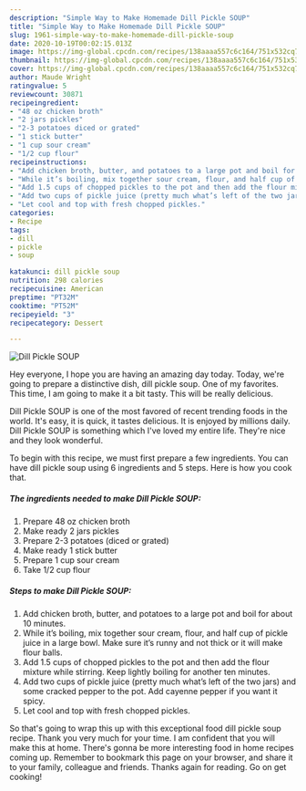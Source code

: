 ```yaml
---
description: "Simple Way to Make Homemade Dill Pickle SOUP"
title: "Simple Way to Make Homemade Dill Pickle SOUP"
slug: 1961-simple-way-to-make-homemade-dill-pickle-soup
date: 2020-10-19T00:02:15.013Z
image: https://img-global.cpcdn.com/recipes/138aaaa557c6c164/751x532cq70/dill-pickle-soup-recipe-main-photo.jpg
thumbnail: https://img-global.cpcdn.com/recipes/138aaaa557c6c164/751x532cq70/dill-pickle-soup-recipe-main-photo.jpg
cover: https://img-global.cpcdn.com/recipes/138aaaa557c6c164/751x532cq70/dill-pickle-soup-recipe-main-photo.jpg
author: Maude Wright
ratingvalue: 5
reviewcount: 30871
recipeingredient:
- "48 oz chicken broth"
- "2 jars pickles"
- "2-3 potatoes diced or grated"
- "1 stick butter"
- "1 cup sour cream"
- "1/2 cup flour"
recipeinstructions:
- "Add chicken broth, butter, and potatoes to a large pot and boil for about 10 minutes."
- "While it’s boiling, mix together sour cream, flour, and half cup of pickle juice in a large bowl. Make sure it’s runny and not thick or it will make flour balls."
- "Add 1.5 cups of chopped pickles to the pot and then add the flour mixture while stirring. Keep lightly boiling for another ten minutes."
- "Add two cups of pickle juice (pretty much what’s left of the two jars) and some cracked pepper to the pot. Add cayenne pepper if you want it spicy."
- "Let cool and top with fresh chopped pickles."
categories:
- Recipe
tags:
- dill
- pickle
- soup

katakunci: dill pickle soup 
nutrition: 298 calories
recipecuisine: American
preptime: "PT32M"
cooktime: "PT52M"
recipeyield: "3"
recipecategory: Dessert

---
```



![Dill Pickle SOUP](https://img-global.cpcdn.com/recipes/138aaaa557c6c164/751x532cq70/dill-pickle-soup-recipe-main-photo.jpg)

Hey everyone, I hope you are having an amazing day today. Today, we're going to prepare a distinctive dish, dill pickle soup. One of my favorites. This time, I am going to make it a bit tasty. This will be really delicious.



Dill Pickle SOUP is one of the most favored of recent trending foods in the world. It's easy, it is quick, it tastes delicious. It is enjoyed by millions daily. Dill Pickle SOUP is something which I've loved my entire life. They're nice and they look wonderful.


To begin with this recipe, we must first prepare a few ingredients. You can have dill pickle soup using 6 ingredients and 5 steps. Here is how you cook that.

<!--inarticleads1-->

##### The ingredients needed to make Dill Pickle SOUP:

1. Prepare 48 oz chicken broth
1. Make ready 2 jars pickles
1. Prepare 2-3 potatoes (diced or grated)
1. Make ready 1 stick butter
1. Prepare 1 cup sour cream
1. Take 1/2 cup flour




<!--inarticleads2-->

##### Steps to make Dill Pickle SOUP:

1. Add chicken broth, butter, and potatoes to a large pot and boil for about 10 minutes.
1. While it’s boiling, mix together sour cream, flour, and half cup of pickle juice in a large bowl. Make sure it’s runny and not thick or it will make flour balls.
1. Add 1.5 cups of chopped pickles to the pot and then add the flour mixture while stirring. Keep lightly boiling for another ten minutes.
1. Add two cups of pickle juice (pretty much what’s left of the two jars) and some cracked pepper to the pot. Add cayenne pepper if you want it spicy.
1. Let cool and top with fresh chopped pickles.




So that's going to wrap this up with this exceptional food dill pickle soup recipe. Thank you very much for your time. I am confident that you will make this at home. There's gonna be more interesting food in home recipes coming up. Remember to bookmark this page on your browser, and share it to your family, colleague and friends. Thanks again for reading. Go on get cooking!
